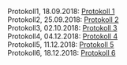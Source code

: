 Protokoll1, 18.09.2018: [Protokoll 1](https://github.com/HTLMechatronics/m15-la1-sx/blob/winthm14/protokoll_g3_18.09.md)  
Protokoll2, 25.09.2018: [Protokoll 2](https://github.com/HTLMechatronics/m15-la1-sx/blob/winthm14/protokoll2_g3_25.09.md)  
Protokoll3, 02.10.2018: [Protokoll 3](https://github.com/HTLMechatronics/m15-la1-sx/blob/winthm14/protokoll3_g3_winthm14_2018-10-02.md)  
Protokoll4, 04.12.2018: [Protokoll 4](https://github.com/HTLMechatronics/m15-la1-sx/blob/winthm14/protokoll4_g3_winthm14_2018-12-4.md)  
Protokoll5, 11.12.2018: [Protokoll 5](https://github.com/HTLMechatronics/m15-la1-sx/blob/winthm14/protokoll5_g3_winthm14_2018-12-11.md)  
Protokoll6, 18.12.2018: [Protokoll 6](https://github.com/HTLMechatronics/m15-la1-sx/blob/winthm14/protokoll6_g3_winthm14_2018-12-18.md)  


